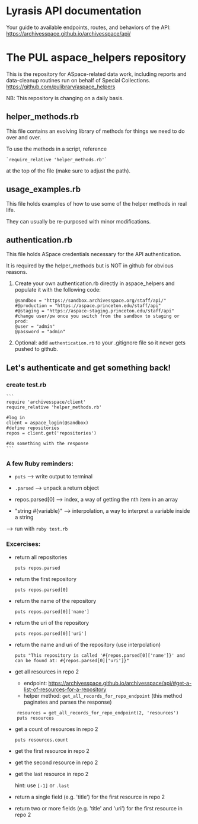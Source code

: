# Lyrasis API documentation
Your guide to available endpoints, routes, and behaviors of the API: https://archivesspace.github.io/archivesspace/api/

# The PUL aspace_helpers repository
This is the repository for ASpace-related data work, including reports and data-cleanup routines run on behalf of Special Collections.
https://github.com/pulibrary/aspace_helpers

NB: This repository is changing on a daily basis.

## helper_methods.rb
This file contains an evolving library of methods for things we need to do over and over.

To use the methods in a script, reference 

    `require_relative 'helper_methods.rb'`

at the top of the file (make sure to adjust the path).

## usage_examples.rb
This file holds examples of how to use some of the helper methods in real life.

They can usually be re-purposed with minor modifications.

## authentication.rb
This file holds ASpace credentials necessary for the API authentication.

It is required by the helper_methods but is NOT in github for obvious reasons.

1. Create your own authentication.rb directly in aspace_helpers and populate it with the following code:

    ```
    @sandbox = "https://sandbox.archivesspace.org/staff/api/"
    #@production = "https://aspace.princeton.edu/staff/api"
    #@staging = "https://aspace-staging.princeton.edu/staff/api"
    #change user/pw once you switch from the sandbox to staging or prod:
    @user = "admin"
    @password = "admin"
    ```
2. Optional: add `authentication.rb` to your .gitignore file so it never gets pushed to github.

## Let's authenticate and get something back!
### create test.rb
    ```
    require 'archivesspace/client'
    require_relative 'helper_methods.rb'

    #log in
    client = aspace_login(@sandbox)
    #define repositories
    repos = client.get('repositories')
    
    #do something with the response
    ```

### A few Ruby reminders:

- `puts` --> write output to terminal

- `.parsed` --> unpack a return object

- repos.parsed[0] --> index, a way of getting the nth item in an array

- "string #{variable}" --> interpolation, a way to interpret a variable inside a string

--> run with `ruby test.rb`

### Excercises:

- return all repositories

  `puts repos.parsed`
- return the first repository

    `puts repos.parsed[0]`
- return the name of the repository

    `puts repos.parsed[0]['name']`
- return the uri of the repository

    `puts repos.parsed[0]['uri']`
- return the name and uri of the repository (use interpolation)

    `puts "This repository is called '#{repos.parsed[0]['name']}' and can be found at: #{repos.parsed[0]['uri']}"`

- get all resources in repo 2
    - endpoint: https://archivesspace.github.io/archivesspace/api/#get-a-list-of-resources-for-a-repository
    - helper method: `get_all_records_for_repo_endpoint` (this method paginates and parses the response)

```
    resources = get_all_records_for_repo_endpoint(2, 'resources')
    puts resources
```

- get a count of resources in repo 2

    `puts resources.count`
- get the first resource in repo 2
- get the second resource in repo 2
- get the last resource in repo 2

    hint: use `[-1]` or `.last`
- return a single field (e.g. 'title') for the first resource in repo 2
- return two or more fields (e.g. 'title' and 'uri') for the first resource in repo 2
